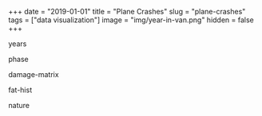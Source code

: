 +++
date = "2019-01-01"
title = "Plane Crashes"
slug = "plane-crashes"
tags = ["data visualization"]
image = "img/year-in-van.png"
hidden = false
+++

years

<div id="years"></div>

phase

<div id="phase"></div>

damage-matrix

<div id="damage-matrix"></div>

fat-hist

<div id="fat-hist"></div>

nature

<div id="nature"></div>

<script src="http://localhost:9001/bundle.js"></script>
<!-- <script src="bundle.js"></script> -->
